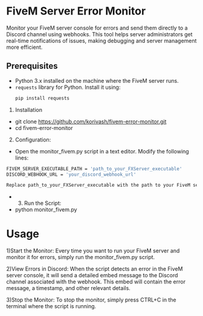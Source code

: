 # FiveM Server Error Monitor

Monitor your FiveM server console for errors and send them directly to a Discord channel using webhooks. This tool helps server administrators get real-time notifications of issues, making debugging and server management more efficient.

## Prerequisites

- Python 3.x installed on the machine where the FiveM server runs.
- `requests` library for Python. Install it using:
  ```bash
  pip install requests


 1) Installation
- git clone https://github.com/korivash/fivem-error-monitor.git
- cd fivem-error-monitor

 2) Configuration:
- Open the monitor_fivem.py script in a text editor. Modify the following lines:
```bash
FIVEM_SERVER_EXECUTABLE_PATH = 'path_to_your_FXServer_executable'
DISCORD_WEBHOOK_URL = 'your_discord_webhook_url'
```
```bash
Replace path_to_your_FXServer_executable with the path to your FiveM server's executable (FXServer.exe). Replace your_discord_webhook_url with the webhook URL from your Discord server.
```
- 3) Run the Script:
- python monitor_fivem.py

# Usage
1)Start the Monitor:
Every time you want to run your FiveM server and monitor it for errors, simply run the monitor_fivem.py script.

2)View Errors in Discord:
When the script detects an error in the FiveM server console, it will send a detailed embed message to the Discord channel associated with the webhook. This embed will contain the error message, a timestamp, and other relevant details.

3)Stop the Monitor:
To stop the monitor, simply press CTRL+C in the terminal where the script is running.
